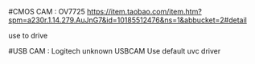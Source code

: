 

#CMOS CAM : OV7725 
https://item.taobao.com/item.htm?spm=a230r.1.14.279.AuJnG7&id=10185512476&ns=1&abbucket=2#detail

use <ov7740 prj> to drive

#USB CAM : Logitech unknown USBCAM 
Use default uvc driver 

